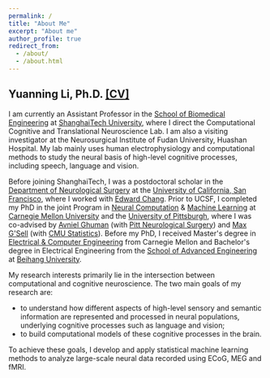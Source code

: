 ```yaml
---
permalink: /
title: "About Me"
excerpt: "About me"
author_profile: true
redirect_from: 
  - /about/
  - /about.html
---
```

## Yuanning Li, Ph.D. [[CV]](/files/Yuanning_Li_CV.pdf)

I am currently an Assistant Professor in the [School of Biomedical Engineering](https://bme.shanghaitech.edu.cn/bme_en/) at [ShanghaiTech University](https://www.shanghaitech.edu.cn/eng/), where I direct the Computational Cognitive and Translational Neuroscience Lab. I am also a visiting investigator at the Neurosurgical Institute of Fudan University, Huashan Hospital. My lab mainly uses human electrophysiology and computational methods to study the neural basis of high-level cognitive processes, including speech, language and vision. 

Before joining ShanghaiTech, I was a postdoctoral scholar in the [Department of Neurological Surgery](http://neurosurgery.ucsf.edu/) at the [University of California, San Francisco](https://www.ucsf.edu/), where I worked with [Edward Chang](http://changlab.ucsf.edu). Prior to UCSF, I completed my PhD in the joint Program in [Neural Computation](http://compneuro.cmu.edu) & [Machine Learning](https://www.ml.cmu.edu) at [Carnegie Mellon University](https://www.cmu.edu) and the [University of Pittsburgh](https://www.pitt.edu), where I was co-advised by [Avniel Ghuman](http://lcnd.pitt.edu) (with [Pitt Neurological Surgery](http://www.neurosurgery.pitt.edu)) and [Max G'Sell](https://www.andrew.cmu.edu/user/mgsell/) (with [CMU Statistics](http://www.stat.cmu.edu)). Before my PhD, I received Master's degree in [Electrical & Computer Engineering](http://www.ece.cmu.edu) from Carnegie Mellon and Bachelor's degree in Electrical Engineering from the [School of Advanced Engineering](http://sae.buaa.edu.cn) at [Beihang University](https://www.buaa.edu.cn/). 

My research interests primarily lie in the intersection between computational and cognitive neuroscience. The two main goals of my research are: 
 * to understand how different aspects of high-level sensory and semantic information are represented and processed in neural populations, underlying cognitive processes such as language and vision;
 * to build computational models of these cognitive processes in the brain.

To achieve these goals, I develop and apply statistical machine learning methods to analyze large-scale neural data recorded using ECoG, MEG and fMRI. 
